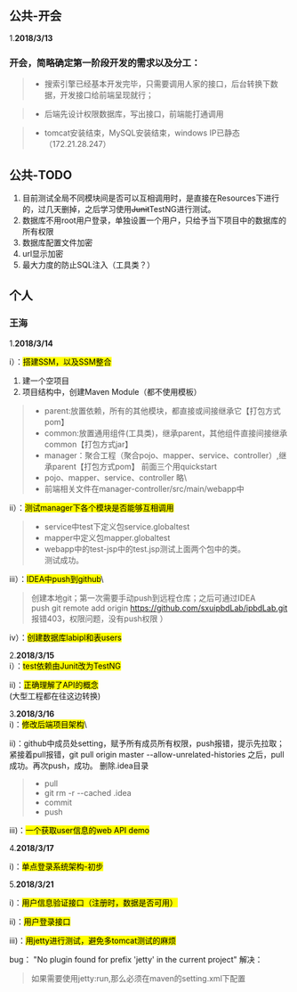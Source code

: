 ## 公共-开会
1.**2018/3/13**

### 开会，简略确定第一阶段开发的需求以及分工：
>- 搜索引擎已经基本开发完毕，只需要调用人家的接口，后台转换下数据，开发接口给前端呈现就行；

>- 后端先设计权限数据库，写出接口，前端能打通调用

>- tomcat安装结束，MySQL安装结束，windows IP已静态（172.21.28.247）

## 公共-TODO
1. 目前测试全局不同模块间是否可以互相调用时，是直接在Resources下进行的，过几天删掉，之后学习使用~~Junit~~TestNG进行测试。
2. 数据库不用root用户登录，单独设置一个用户，只给予当下项目中的数据库的所有权限
3. 数据库配置文件加密
4. url显示加密
5. 最大力度的防止SQL注入（工具类？）

## 个人
### 王海
1.**2018/3/14**

i）：<mark>搭建SSM，以及SSM整合</mark>
1. 建一个空项目
2. 项目结构中，创建Maven Module（都不使用模板）
>- parent:放置依赖，所有的其他模块，都直接或间接继承它【打包方式pom】
>- common:放置通用组件(工具类)，继承parent，其他组件直接间接继承common【打包方式jar】
>- manager：聚合工程（聚合pojo、mapper、service、controller）,继承parent【打包方式pom】
前面三个用quickstart
>- pojo、mapper、service、controller 略\
>- 前端相关文件在manager-controller/src/main/webapp中

ii）：<mark>测试manager下各个模块是否能够互相调用</mark>
>- service中test下定义包service.globaltest
>- mapper中定义包mapper.globaltest
>- webapp中的test-jsp中的test.jsp测试上面两个包中的类。\
测试成功。

iii）：<mark>IDEA中push到github</mark>\
>创建本地git；第一次需要手动push到远程仓库；之后可通过IDEA \
push
git remote add origin https://github.com/sxuipbdLab/ipbdLab.git
报错403，权限问题，没有push权限
）

iv）：<mark>创建数据库labipl和表users</mark>

2.**2018/3/15**\
i）：<mark>test依赖由Junit改为TestNG</mark>

ii)：<mark>正确理解了API的概念</mark> \
(大型工程都在往这边转换)

3.**2018/3/16**\
i)：<mark>修改后端项目架构</mark>\

ii)：github中成员处setting，赋予所有成员所有权限，push报错，提示先拉取；紧接着pull报错，git pull origin master --allow-unrelated-histories 之后，pull成功。再次push，成功。
删除.idea目录
>- pull
>- git rm -r --cached .idea
>- commit
>- push

iii)：<mark>一个获取user信息的web API demo</mark>

4.**2018/3/17**

i)：<mark>单点登录系统架构-初步</mark>

5.**2018/3/21**

i)：<mark>用户信息验证接口（注册时，数据是否可用）</mark>

ii)：<mark>用户登录接口</mark>

iii)：<mark>用jetty进行测试，避免多tomcat测试的麻烦</mark>

bug：
"No plugin found for prefix 'jetty' in the current project"
解决：
>如果需要使用jetty:run,那么必须在maven的setting.xml下配置
